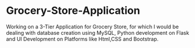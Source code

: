 # Grocery-Store-Application
Working on a 3-Tier Application for Grocery Store, for which I would be dealing with database creation using MySQL, Python development on Flask and UI Development on Platforms like Html,CSS and Bootstrap.
